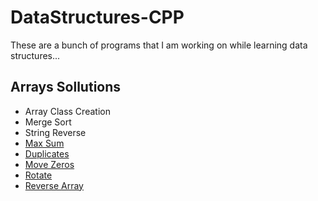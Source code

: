 # DataStructures-CPP
These are a bunch of programs that I am working on while learning data structures...

## Arrays Sollutions
- Array Class Creation
- Merge Sort
- String Reverse
- [Max Sum](https://leetcode.com/problems/maximum-subarray/description/)
- [Duplicates](https://leetcode.com/problems/contains-duplicate/description/)
- [Move Zeros](https://leetcode.com/problems/move-zeroes/description/)
- [Rotate](https://leetcode.com/problems/rotate-array/description/)
- [Reverse Array](https://www.hackerrank.com/challenges/arrays-ds/problem)

